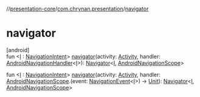 //[presentation-core](../../index.md)/[com.chrynan.presentation](index.md)/[navigator](navigator.md)

# navigator

[android]\
fun &lt;[I](navigator.md) : [NavigationIntent](../../../presentation-core/presentation-core/com.chrynan.presentation/-navigation-intent/index.md)&gt; [navigator](navigator.md)(activity: [Activity](https://developer.android.com/reference/kotlin/android/app/Activity.html), handler: [AndroidNavigationHandler](-android-navigation-handler/index.md)&lt;[I](navigator.md)&gt;): [Navigator](../../../presentation-core/presentation-core/com.chrynan.presentation/-navigator/index.md)&lt;[I](navigator.md), [AndroidNavigationScope](-android-navigation-scope/index.md)&gt;

fun &lt;[I](navigator.md) : [NavigationIntent](../../../presentation-core/presentation-core/com.chrynan.presentation/-navigation-intent/index.md)&gt; [navigator](navigator.md)(activity: [Activity](https://developer.android.com/reference/kotlin/android/app/Activity.html), handler: [AndroidNavigationScope](-android-navigation-scope/index.md).(event: [NavigationEvent](../../../presentation-core/presentation-core/com.chrynan.presentation/-navigation-event/index.md)&lt;[I](navigator.md)&gt;) -&gt; [Unit](https://kotlinlang.org/api/latest/jvm/stdlib/kotlin/-unit/index.html)): [Navigator](../../../presentation-core/presentation-core/com.chrynan.presentation/-navigator/index.md)&lt;[I](navigator.md), [AndroidNavigationScope](-android-navigation-scope/index.md)&gt;
